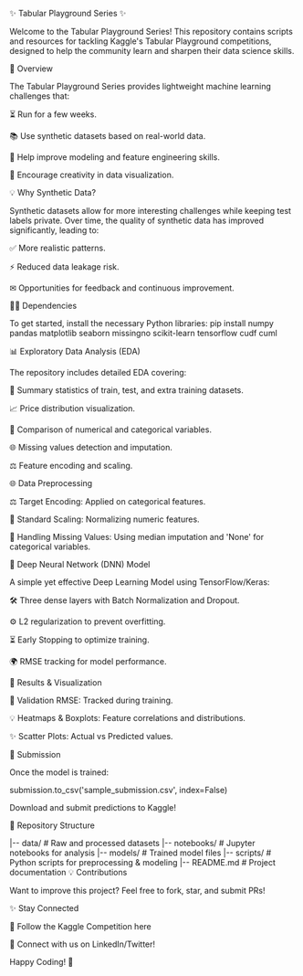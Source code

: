 ✨ Tabular Playground Series ✨

Welcome to the Tabular Playground Series! This repository contains scripts and resources for tackling Kaggle's Tabular Playground competitions, designed to help the community learn and sharpen their data science skills.

🌟 Overview

The Tabular Playground Series provides lightweight machine learning challenges that:

⏳ Run for a few weeks.

📚 Use synthetic datasets based on real-world data.

🎯 Help improve modeling and feature engineering skills.

🎨 Encourage creativity in data visualization.

💡 Why Synthetic Data?

Synthetic datasets allow for more interesting challenges while keeping test labels private. Over time, the quality of synthetic data has improved significantly, leading to:

✅ More realistic patterns.

⚡ Reduced data leakage risk.

✉ Opportunities for feedback and continuous improvement.

👨‍💻 Dependencies

To get started, install the necessary Python libraries: pip install numpy pandas matplotlib seaborn missingno scikit-learn tensorflow cudf cuml

📊 Exploratory Data Analysis (EDA)

The repository includes detailed EDA covering:

📅 Summary statistics of train, test, and extra training datasets.

📈 Price distribution visualization.

🔄 Comparison of numerical and categorical variables.

🌐 Missing values detection and imputation.

⚖️ Feature encoding and scaling.

🌐 Data Preprocessing

⚖️ Target Encoding: Applied on categorical features.

🏢 Standard Scaling: Normalizing numeric features.

💪 Handling Missing Values: Using median imputation and 'None' for categorical variables.

🤖 Deep Neural Network (DNN) Model

A simple yet effective Deep Learning Model using TensorFlow/Keras:

🛠️ Three dense layers with Batch Normalization and Dropout.

⚙️ L2 regularization to prevent overfitting.

⏳ Early Stopping to optimize training.

🌍 RMSE tracking for model performance.

🎉 Results & Visualization

🌟 Validation RMSE: Tracked during training.

💡 Heatmaps & Boxplots: Feature correlations and distributions.

✨ Scatter Plots: Actual vs Predicted values.

💾 Submission

Once the model is trained:

submission.to_csv('sample_submission.csv', index=False)

Download and submit predictions to Kaggle!

📍 Repository Structure

|-- data/ # Raw and processed datasets |-- notebooks/ # Jupyter notebooks for analysis |-- models/ # Trained model files |-- scripts/ # Python scripts for preprocessing & modeling |-- README.md # Project documentation 💡 Contributions

Want to improve this project? Feel free to fork, star, and submit PRs!

✨ Stay Connected

🌟 Follow the Kaggle Competition here

👤 Connect with us on LinkedIn/Twitter!

Happy Coding! 💪
